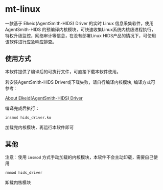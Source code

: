 # mt-linux

一款基于 Elkeid(AgentSmith-HIDS) Driver 的实时 Linux 信息采集软件，使用AgentSmith-HIDS 的预编译内核模块，可快速收集Linux系统内核级进程执行，特权升级监控，网络审计等信息，在没有部署Linux HIDS产品的情况下，可使用该软件进行应急响应排查。

## 使用方式

本软件提供了编译后的可执行文件，可直接下载本软件使用。

若安装AgentSmith-HIDS Driver或下载失败，请自行编译内核模块,
编译方式可参考：

[About Elkeid(AgentSmith-HIDS) Driver](https://github.com/bytedance/Elkeid/blob/main/driver/README-zh_CN.md)

编译完成后执行：
```shell script
insmod hids_driver.ko
```
加载完内核模块，再运行本软件即可




## 其他
注意：使用 ` insmod ` 方式手动加载的内核模块，本软件不会主动卸载，需要自己使用 

```shell script
rmmod hids_driver
```
 卸载内核模块

